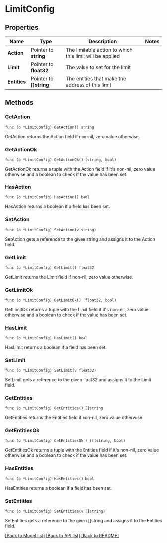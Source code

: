 # LimitConfig

## Properties

Name | Type | Description | Notes
------------ | ------------- | ------------- | -------------
**Action** | Pointer to **string** | The limitable action to which this limit will be applied | 
**Limit** | Pointer to **float32** | The value to set for the limit | 
**Entities** | Pointer to **[]string** | The entities that make the address of this limit | 

## Methods

### GetAction

`func (o *LimitConfig) GetAction() string`

GetAction returns the Action field if non-nil, zero value otherwise.

### GetActionOk

`func (o *LimitConfig) GetActionOk() (string, bool)`

GetActionOk returns a tuple with the Action field if it's non-nil, zero value otherwise
and a boolean to check if the value has been set.

### HasAction

`func (o *LimitConfig) HasAction() bool`

HasAction returns a boolean if a field has been set.

### SetAction

`func (o *LimitConfig) SetAction(v string)`

SetAction gets a reference to the given string and assigns it to the Action field.

### GetLimit

`func (o *LimitConfig) GetLimit() float32`

GetLimit returns the Limit field if non-nil, zero value otherwise.

### GetLimitOk

`func (o *LimitConfig) GetLimitOk() (float32, bool)`

GetLimitOk returns a tuple with the Limit field if it's non-nil, zero value otherwise
and a boolean to check if the value has been set.

### HasLimit

`func (o *LimitConfig) HasLimit() bool`

HasLimit returns a boolean if a field has been set.

### SetLimit

`func (o *LimitConfig) SetLimit(v float32)`

SetLimit gets a reference to the given float32 and assigns it to the Limit field.

### GetEntities

`func (o *LimitConfig) GetEntities() []string`

GetEntities returns the Entities field if non-nil, zero value otherwise.

### GetEntitiesOk

`func (o *LimitConfig) GetEntitiesOk() ([]string, bool)`

GetEntitiesOk returns a tuple with the Entities field if it's non-nil, zero value otherwise
and a boolean to check if the value has been set.

### HasEntities

`func (o *LimitConfig) HasEntities() bool`

HasEntities returns a boolean if a field has been set.

### SetEntities

`func (o *LimitConfig) SetEntities(v []string)`

SetEntities gets a reference to the given []string and assigns it to the Entities field.


[[Back to Model list]](../README.md#documentation-for-models) [[Back to API list]](../README.md#documentation-for-api-endpoints) [[Back to README]](../README.md)



